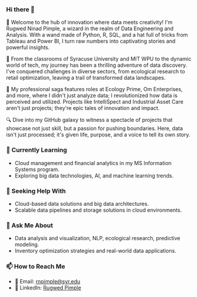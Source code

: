 ### Hi there 👋



🚀 Welcome to the hub of innovation where data meets creativity! I'm Rugwed Ninad Pimple, a wizard in the realm of Data Engineering and Analysis. With a wand made of Python, R, SQL, and a hat full of tricks from Tableau and Power BI, I turn raw numbers into captivating stories and powerful insights.

🌟 From the classrooms of Syracuse University and MIT WPU to the dynamic world of tech, my journey has been a thrilling adventure of data discovery. I've conquered challenges in diverse sectors, from ecological research to retail optimization, leaving a trail of transformed data landscapes.

💼 My professional saga features roles at Ecology Prime, Om Enterprises, and more, where I didn't just analyze data; I revolutionized how data is perceived and utilized. Projects like IntelliSpect and Industrial Asset Care aren't just projects; they're epic tales of innovation and impact.

🔍 Dive into my GitHub galaxy to witness a spectacle of projects that showcase not just skill, but a passion for pushing boundaries. Here, data isn't just processed; it's given life, purpose, and a voice to tell its own story.

### 🌱 Currently Learning
- Cloud management and financial analytics in my MS Information Systems program.
- Exploring big data technologies, AI, and machine learning trends.

### 🤔 Seeking Help With
- Cloud-based data solutions and big data architectures.
- Scalable data pipelines and storage solutions in cloud environments.

### 💬 Ask Me About
- Data analysis and visualization, NLP, ecological research, predictive modeling.
- Inventory optimization strategies and real-world data applications.

### 📫 How to Reach Me
- 📧 Email: [rnpimple@syr.edu](mailto:rnpimple@syr.edu)
- 🔗 LinkedIn: [Rugwed Pimple](https://www.linkedin.com/in/rugwedpimple/)
